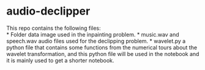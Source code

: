 # audio-declipper

This repo contains the following files: </br>
	* Folder data image used in the inpainting problem.
	* music.wav and speech.wav audio files used for the declipping problem.
	* wavelet.py a python file that contains some functions from the numerical tours about 
	  the wavelet transformation, and this python file will be used in the notebook and it is 
	  mainly used to get a shorter notebook.
